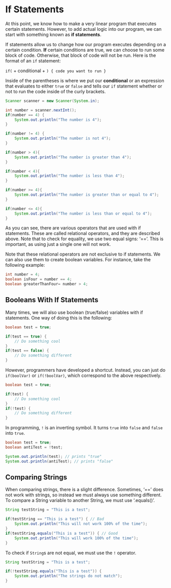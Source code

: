# If Statements

At this point, we know how to make a very linear program that executes certain statements. However, to add actual logic into our program, we can start with something known as **if statements**.

If statements allow us to change how our program executes depending on a certain condition. **If** certain conditions are true, we can choose to run some block of code. Otherwise, that block of code will not be run. Here is the format of an `if` statement:

`if(` + conditional + `) { code you want to run }`

Inside of the parentheses is where we put our **conditional** or an expression that evaluates to either `true` or `false` and tells our `if` statement whether or not to run the code inside of the curly brackets.

```java
Scanner scanner = new Scanner(System.in);

int number = scanner.nextInt();
if(number == 4) {
    System.out.println("The number is 4");
}

if(number != 4) {
    System.out.println("The number is not 4");
}

if(number > 4){
    System.out.println("The number is greater than 4");
}

if(number < 4){
    System.out.println("The number is less than 4");
}

if(number >= 4){
    System.out.println("The number is greater than or equal to 4");
}

if(number <= 4){
    System.out.println("The number is less than or equal to 4");
}
```

As you can see, there are various operators that are used with if statements. These are called relational operators, and they are described above. Note that to check for equality, we use two equal signs: ‘==’. This is important, as using just a single one will not work.

Note that these relational operators are not exclusive to if statements. We can also use them to create boolean variables. For instance, take the following example:

```java
int number = 4;
boolean isFour = number == 4;
boolean greaterThanFour= number > 4;
```

## Booleans With If Statements

Many times, we will also use boolean (true/false) variables with if statements. One way of doing this is the following:

```java
boolean test = true;

if(test == true) {
    // Do something cool
}
if(test == false) {
    // Do something different
}
```

However, programmers have developed a shortcut. Instead, you can just do `if(boolVar)` or `if(!boolVar)`, which correspond to the above respectively.

```java
boolean test = true;

if(test) {
    // Do something cool
}
if(!test) {
    // Do something different
}
```

In programming, `!` is an inverting symbol. It turns `true` into `false` and `false` into `true`.

```java
boolean test = true;
boolean antiTest = !test;

System.out.println(test); // prints "true"
System.out.println(antiTest); // prints "false"
```

## Comparing Strings

When comparing strings, there is a slight difference. Sometimes, ‘==’ does not work with strings, so instead we must always use something different. To compare a String variable to another String, we must use ‘.equals()’.

```java
String testString = "This is a test";

if(testString == "This is a test") { // Bad
    System.out.println("This will not work 100% of the time");
}
if(testString.equals("This is a test")) { // Good
    System.out.println("This will work 100% of the time");
}
```

To check if `String`s are not equal, we must use the `!` operator.

```java
String testString = "This is a test";

if(!testString.equals("This is a test")) {
    System.out.println("The strings do not match");
}
```
